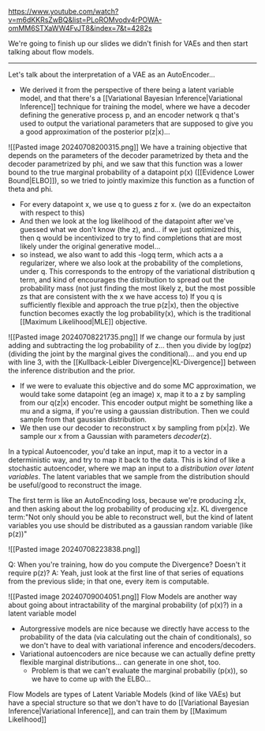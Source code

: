 https://www.youtube.com/watch?v=m6dKKRsZwBQ&list=PLoROMvodv4rPOWA-omMM6STXaWW4FvJT8&index=7&t=4282s

We're going to finish up our slides we didn't finish for VAEs and then start talking about flow models.

----


Let's talk about the interpretation of a VAE as an AutoEncoder...
- We derived it from the perspective of there being a latent variable model, and that there's a [[Variational Bayesian Inference|Variational Inference]] technique for training the model, where we have a decoder defining the generative process p, and an encoder network q that's used to output the variational parameters that are supposed to give you a good approximation of the posterior p(z|x)...

![[Pasted image 20240708200315.png]]
We have a training objective that depends on the parameters of the decoder parametrized by theta and the decoder parametrized by phi, and we saw that this function was a lower bound to the true marginal probability of a datapoint p(x) ([[Evidence Lower Bound|ELBO]]), so we tried to jointly maximize this function as a function of theta and phi.
- For every datapoint x, we use q to guess z for x. (we do an expectaiton with respect to this)
- And then we look at the log likelihood of the datapoint after we've guessed what we don't know (the z), and... if we just optimized this, then q would be incentivized to try to find completions that are most likely under the original generative model...
- so instead, we also want to add this -logq term, which acts a a regularizer, where we also look at the probability of the completions, under q. This corresponds to the entropy of the variational distribution q term, and kind of encourages the distribution to spread out the probability mass (not just finding the most likely z, but the most possible zs that are consistent with the x we have access to)
If you q is sufficiently flexible and approach the true p(z|x), then the objective function becomes exactly the log probability(x), which is the traditional [[Maximum Likelihood|MLE]] objective.

![[Pasted image 20240708221735.png]]
If we change our formula by just adding and subtracting the log probability of z... then you divide by log(pz)  (dividing the joint by the marginal gives the conditional)... and you end up with line 3, with the [[Kullback-Leibler Divergence|KL-Divergence]] between the inference distribution and the prior.
- If we were to evaluate this objective and do some MC approximation, we would take some datapoint (eg an image) x, map it to a z by sampling from our q(z|x) encoder. This encoder output might be something like a mu and a sigma, if you're using a gaussian distribution. Then we could sample from that gaussian distribution.
- We then use our decoder to reconstruct x by sampling from p(x|z). We sample our x from a Gaussian with parameters *decoder*(z).

In a typical Autoencoder, you'd take an input, map it to a vector in a deterministic way, and try to map it back to the data.
This is kind of like a stochastic autoencoder, where we map an input to a *distribution over latent variables*. The latent variables that we sample from the distribution should be useful/good to reconstruct the image.

The first term is like an AutoEncoding loss, because we're producing z|x, and then asking about the log probability of producing x|z.
KL divergence term:"Not only should you be able to reconstruct well, but the kind of latent variables you use should be distributed as a gaussian random variable (like p(z))"

![[Pasted image 20240708223838.png]]

Q: When you're training, how do you compute the Divergence? Doesn't it require p(z)?
A: Yeah, just look at the first line of that series of equations from the previous slide; in that one, every item is computable.


![[Pasted image 20240709004051.png]]
Flow Models are another way about going about intractability of the marginal probability (of p(x)?) in a latent variable model
- Autorgressive models are nice because we directly have access to the probability of the data (via calculating out the chain of conditionals), so we don't have to deal with variational inference and encoders/decoders.
- Variational autoencoders are nice because we can actually define pretty flexible marginal distributions... can generate in one shot, too.
	- Problem is that we can't evaluate the marginal probabiliy (p(x)), so we have to come up with the ELBO...

Flow Models are types of Latent Variable Models (kind of like VAEs) but have a special structure so that we don't have to do [[Variational Bayesian Inference|Variational Inference]], and can train them by [[Maximum Likelihood]]

